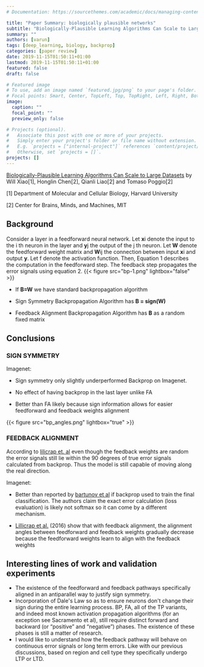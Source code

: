 ```yaml
---
# Documentation: https://sourcethemes.com/academic/docs/managing-content/

title: "Paper Summary: biologically plausible networks"
subtitle: "Biologically-Plausible Learning Algorithms Can Scale to Large Datasets"
summary: ""
authors: [varun]
tags: [deep_learning, biology, backprop]
categories: [paper review]
date: 2019-11-15T01:50:11+01:00
lastmod: 2019-11-15T01:50:11+01:00
featured: false
draft: false

# Featured image
# To use, add an image named `featured.jpg/png` to your page's folder.
# Focal points: Smart, Center, TopLeft, Top, TopRight, Left, Right, BottomLeft, Bottom, BottomRight.
image:
  caption: ""
  focal_point: ""
  preview_only: false

# Projects (optional).
#   Associate this post with one or more of your projects.
#   Simply enter your project's folder or file name without extension.
#   E.g. `projects = ["internal-project"]` references `content/project/deep-learning/index.md`.
#   Otherwise, set `projects = []`.
projects: []
---
```

[Biologically-Plausible Learning Algorithms Can Scale to Large Datasets](https://arxiv.org/pdf/1811.03567.pdf)
by Will Xiao[1], Honglin Chen[2], Qianli Liao[2] and Tomaso Poggio[2]

[1] Department of Molecular and Cellular Biology, Harvard University

[2] Center for Brains, Minds, and Machines, MIT

## Background

Consider a layer in a feedforward neural network. Let **x**i denote the input to the i th neuron in the layer and **y**j the output of the j th neuron. Let **W** denote the feedforward weight matrix and **W**ij the connection between input **x**i and output **y**. Let f denote the activation function. Then, Equation 1 describes the computation in the feedforward step. The feedback step propagates the error signals using equation 2. 
{{< figure src="bp-1.png" lightbox="false" >}}

* If **B=W** we have standard backpropagation algorithm


* Sign Symmetry Backpropagation Algorithm has **B = sign(W)**

* Feedback Alignment Backpropagation Algorithm has **B** as a random fixed matrix

## Conclusions
### SIGN SYMMETRY
Imagenet:

* Sign symmetry only slightly underperformed Backprop on Imagenet.

* No effect of having backprop in the last layer unlike FA

* Better than FA likely because sign information allows for easier feedforward and feedback weights alignment

{{< figure src="bp_angles.png" lightbox="true" >}}


### FEEDBACK ALIGNMENT

According to [lilicrap et. al](https://www.nature.com/articles/ncomms13276) even though the feedback weights are random the error signals still lie within the 90 degrees of true error signals calculated from backprop. Thus the model is still capable of moving along the real direction.

Imagenet:

* Better than reported by [bartunov et al](https://arxiv.org/abs/1807.04587) if backprop used to train the final classification. The authors claim the exact error calculation (loss evaluation) is likely not softmax so it can come by a different mechanism.

* [Lillicrap et al.](https://www.nature.com/articles/ncomms13276) (2016) show that with feedback alignment, the alignment angles between feedforward and feedback weights gradually decrease because the feedforward weights learn to align with the feedback weights

## Interesting lines of work and validation experiments
* The existence of the feedforward and feedback pathways specifically aligned in an antiparallel way to justify sign symmetry.
* Incorporation of Dale's Law so as to ensure neurons don't change their sign during the entire learning process.
BP, FA, all of the TP variants, and indeed most known activation propagation algorithms (for an exception see Sacramento et al), still require distinct forward and backward (or “positive” and “negative”) phases. The existence of these phases is still a matter of research.
* I would like to understand how the feedback pathway will behave on continuous error signals or long term errors. Like with our previous discussions, based on region and cell type they specifically undergo LTP or LTD.

